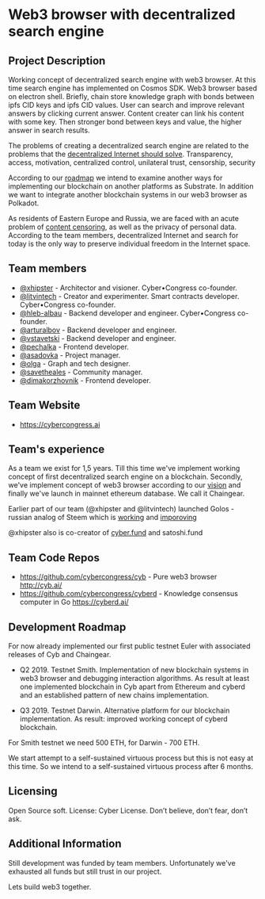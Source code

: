 # Web3 browser with decentralized search engine

## Project Description
Working concept of decentralized search engine with web3 browser. At this time search engine has implemented on Cosmos SDK. Web3 browser based on electron shell. Briefly, chain store knowledge graph with bonds between ipfs CID keys and ipfs CID values. User can search and improve relevant answers by clicking current answer. Content creater can link his content with some key. Then stronger bond between keys and value, the higher answer in search results.

The problems of creating a decentralized search engine are related to the problems that the [decentralized Internet should solve](https://steemit.com/web3/@hipster/an-idea-of-decentralized-search-for-web3-ce860d61defe5est). Transparency, access, motivation, centralized control, unilateral trust, censorship, security

According to our [roadmap](https://github.com/cybercongress/cyberd/blob/master/docs/cyberd.md#cyber-protocol-at-euler) we intend to examine another ways for implementing our blockchain on another platforms as Substrate. In addition we want to integrate another blockchain systems in our web3 browser as Polkadot.

As residents of Eastern Europe and Russia, we are faced with an acute problem of [content censoring](https://www.theguardian.com/world/2019/feb/12/great-firewall-fears-as-russia-plans-to-cut-itself-off-from-internet), as well as the privacy of personal data. According to the team members, decentralized Internet and search for today is the only way to preserve individual freedom in the Internet space.

## Team members
- [@xhipster](https://github.com/xhipster) - Architector and visioner. Cyber•Congress co-founder.
- [@litvintech](https://github.com/litvintech) - Creator and experimenter. Smart contracts developer. Cyber•Congress co-founder.
- [@hleb-albau](https://github.com/hleb-albau) - Backend developer and engineer. Cyber•Congress co-founder.
- [@arturalbov](https://github.com/arturalbov) - Backend developer and engineer.
- [@vstavetski](https://github.com/vstavetski) - Backend developer and engineer.
- [@pechalka](https://github.com/Pechalka) - Frontend developer.
- [@asadovka](https://github.com/asadovka) - Project manager.
- [@olga](https://github.com/Olga584) - Graph and tech designer.
- [@savetheales](https://github.com/SaveTheAles) - Community manager.
- [@dimakorzhovnik](https://github.com/dimakorzhovnik) - Frontend developer.

## Team Website
* https://cybercongress.ai

## Team's experience
As a team we exist for 1,5 years. Till this time we've implement working concept of first decentralized search engine on a blockchain. Secondly, we've implement concept of web3 browser according to our [vision](https://github.com/cybercongress/cyb/blob/master/docs/web3-vision.md) and finally we've launch in mainnet ethereum database. We call it Chaingear.

Earlier part of our team (@xhipster and @litvintech) launched Golos - russian analog of Steem which is [working](https://golos.io) and [imporoving](https://github.com/GolosChain)

@xhipster also is co-creator of [cyber.fund](http://cyber.fund) and satoshi.fund


## Team Code Repos
* https://github.com/cybercongress/cyb - Pure web3 browser http://cyb.ai/
* https://github.com/cybercongress/cyberd - Knowledge consensus computer in Go https://cyberd.ai/


## Development Roadmap

For now already implemented our first public testnet Euler with associated releases of Cyb and Chaingear.

* Q2 2019. Testnet Smith. Implementation of new blockchain systems in web3 browser and debugging interaction algorithms. As result at least one implemented blockchain in Cyb apart from Ethereum and cyberd and an established pattern of new chains implementation.

* Q3 2019. Testnet Darwin. Alternative platform for our blockchain implementation. As result: improved working concept of cyberd blockchain.

For Smith testnet we need 500 ETH, for Darwin - 700 ETH.

We start attempt to a self-sustained virtuous process but this is not easy at this time. So we intend to a self-sustained virtuous process after 6 months.  


## Licensing
Open Source soft.
License: Cyber License. Don’t believe, don’t fear, don’t ask.

## Additional Information

Still development was funded by team members. Unfortunately we've exhausted all funds but still trust in our project.

Lets build web3 together.
